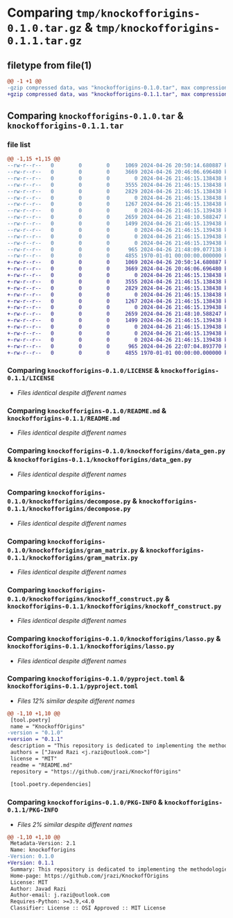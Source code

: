 # Comparing `tmp/knockofforigins-0.1.0.tar.gz` & `tmp/knockofforigins-0.1.1.tar.gz`

## filetype from file(1)

```diff
@@ -1 +1 @@
-gzip compressed data, was "knockofforigins-0.1.0.tar", max compression
+gzip compressed data, was "knockofforigins-0.1.1.tar", max compression
```

## Comparing `knockofforigins-0.1.0.tar` & `knockofforigins-0.1.1.tar`

### file list

```diff
@@ -1,15 +1,15 @@
--rw-r--r--   0        0        0     1069 2024-04-26 20:50:14.680887 knockofforigins-0.1.0/LICENSE
--rw-r--r--   0        0        0     3669 2024-04-26 20:46:06.696480 knockofforigins-0.1.0/README.md
--rw-r--r--   0        0        0        0 2024-04-26 21:46:15.138438 knockofforigins-0.1.0/knockofforigins/__init__.py
--rw-r--r--   0        0        0     3555 2024-04-26 21:46:15.138438 knockofforigins-0.1.0/knockofforigins/data_gen.py
--rw-r--r--   0        0        0     2829 2024-04-26 21:46:15.138438 knockofforigins-0.1.0/knockofforigins/decompose.py
--rw-r--r--   0        0        0        0 2024-04-26 21:46:15.138438 knockofforigins-0.1.0/knockofforigins/evaluation.py
--rw-r--r--   0        0        0     1267 2024-04-26 21:46:15.138438 knockofforigins-0.1.0/knockofforigins/gram_matrix.py
--rw-r--r--   0        0        0        0 2024-04-26 21:46:15.139438 knockofforigins-0.1.0/knockofforigins/knockoff.py
--rw-r--r--   0        0        0     2659 2024-04-26 21:48:10.588247 knockofforigins-0.1.0/knockofforigins/knockoff_construct.py
--rw-r--r--   0        0        0     1499 2024-04-26 21:46:15.139438 knockofforigins-0.1.0/knockofforigins/lasso.py
--rw-r--r--   0        0        0        0 2024-04-26 21:46:15.139438 knockofforigins-0.1.0/knockofforigins/plots.py
--rw-r--r--   0        0        0        0 2024-04-26 21:46:15.139438 knockofforigins-0.1.0/knockofforigins/testatistics.py
--rw-r--r--   0        0        0        0 2024-04-26 21:46:15.139438 knockofforigins-0.1.0/knockofforigins/utils.py
--rw-r--r--   0        0        0      965 2024-04-26 21:48:09.077138 knockofforigins-0.1.0/pyproject.toml
--rw-r--r--   0        0        0     4855 1970-01-01 00:00:00.000000 knockofforigins-0.1.0/PKG-INFO
+-rw-r--r--   0        0        0     1069 2024-04-26 20:50:14.680887 knockofforigins-0.1.1/LICENSE
+-rw-r--r--   0        0        0     3669 2024-04-26 20:46:06.696480 knockofforigins-0.1.1/README.md
+-rw-r--r--   0        0        0        0 2024-04-26 21:46:15.138438 knockofforigins-0.1.1/knockofforigins/__init__.py
+-rw-r--r--   0        0        0     3555 2024-04-26 21:46:15.138438 knockofforigins-0.1.1/knockofforigins/data_gen.py
+-rw-r--r--   0        0        0     2829 2024-04-26 21:46:15.138438 knockofforigins-0.1.1/knockofforigins/decompose.py
+-rw-r--r--   0        0        0        0 2024-04-26 21:46:15.138438 knockofforigins-0.1.1/knockofforigins/evaluation.py
+-rw-r--r--   0        0        0     1267 2024-04-26 21:46:15.138438 knockofforigins-0.1.1/knockofforigins/gram_matrix.py
+-rw-r--r--   0        0        0        0 2024-04-26 21:46:15.139438 knockofforigins-0.1.1/knockofforigins/knockoff.py
+-rw-r--r--   0        0        0     2659 2024-04-26 21:48:10.588247 knockofforigins-0.1.1/knockofforigins/knockoff_construct.py
+-rw-r--r--   0        0        0     1499 2024-04-26 21:46:15.139438 knockofforigins-0.1.1/knockofforigins/lasso.py
+-rw-r--r--   0        0        0        0 2024-04-26 21:46:15.139438 knockofforigins-0.1.1/knockofforigins/plots.py
+-rw-r--r--   0        0        0        0 2024-04-26 21:46:15.139438 knockofforigins-0.1.1/knockofforigins/testatistics.py
+-rw-r--r--   0        0        0        0 2024-04-26 21:46:15.139438 knockofforigins-0.1.1/knockofforigins/utils.py
+-rw-r--r--   0        0        0      965 2024-04-26 22:07:04.893770 knockofforigins-0.1.1/pyproject.toml
+-rw-r--r--   0        0        0     4855 1970-01-01 00:00:00.000000 knockofforigins-0.1.1/PKG-INFO
```

### Comparing `knockofforigins-0.1.0/LICENSE` & `knockofforigins-0.1.1/LICENSE`

 * *Files identical despite different names*

### Comparing `knockofforigins-0.1.0/README.md` & `knockofforigins-0.1.1/README.md`

 * *Files identical despite different names*

### Comparing `knockofforigins-0.1.0/knockofforigins/data_gen.py` & `knockofforigins-0.1.1/knockofforigins/data_gen.py`

 * *Files identical despite different names*

### Comparing `knockofforigins-0.1.0/knockofforigins/decompose.py` & `knockofforigins-0.1.1/knockofforigins/decompose.py`

 * *Files identical despite different names*

### Comparing `knockofforigins-0.1.0/knockofforigins/gram_matrix.py` & `knockofforigins-0.1.1/knockofforigins/gram_matrix.py`

 * *Files identical despite different names*

### Comparing `knockofforigins-0.1.0/knockofforigins/knockoff_construct.py` & `knockofforigins-0.1.1/knockofforigins/knockoff_construct.py`

 * *Files identical despite different names*

### Comparing `knockofforigins-0.1.0/knockofforigins/lasso.py` & `knockofforigins-0.1.1/knockofforigins/lasso.py`

 * *Files identical despite different names*

### Comparing `knockofforigins-0.1.0/pyproject.toml` & `knockofforigins-0.1.1/pyproject.toml`

 * *Files 12% similar despite different names*

```diff
@@ -1,10 +1,10 @@
 [tool.poetry]
 name = "KnockoffOrigins"
-version = "0.1.0"
+version = "0.1.1"
 description = "This repository is dedicated to implementing the methodologies from the 2015 paper \"False Discovery Rate via Knockoffs\". It provides code for generating knockoff features and applying selection procedures. The aim is to help users understand and apply the knockoff method for feature selection. Please refer to the original paper for a complete understanding."
 authors = ["Javad Razi <j.razi@outlook.com>"]
 license = "MIT"
 readme = "README.md"
 repository = "https://github.com/jrazi/KnockoffOrigins"
 
 [tool.poetry.dependencies]
```

### Comparing `knockofforigins-0.1.0/PKG-INFO` & `knockofforigins-0.1.1/PKG-INFO`

 * *Files 2% similar despite different names*

```diff
@@ -1,10 +1,10 @@
 Metadata-Version: 2.1
 Name: knockofforigins
-Version: 0.1.0
+Version: 0.1.1
 Summary: This repository is dedicated to implementing the methodologies from the 2015 paper "False Discovery Rate via Knockoffs". It provides code for generating knockoff features and applying selection procedures. The aim is to help users understand and apply the knockoff method for feature selection. Please refer to the original paper for a complete understanding.
 Home-page: https://github.com/jrazi/KnockoffOrigins
 License: MIT
 Author: Javad Razi
 Author-email: j.razi@outlook.com
 Requires-Python: >=3.9,<4.0
 Classifier: License :: OSI Approved :: MIT License
```

